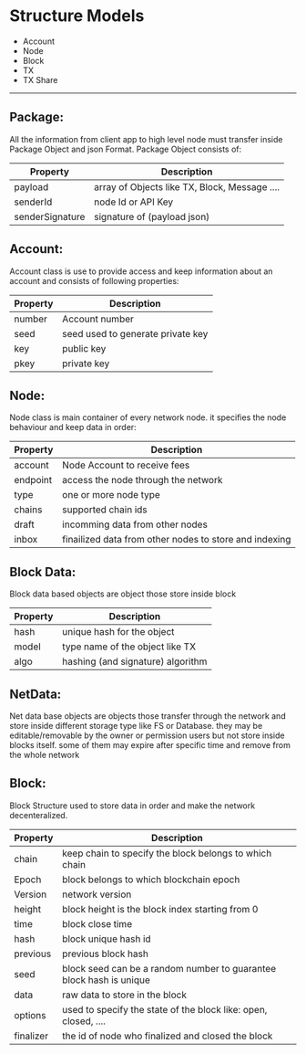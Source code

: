 # Structure Models

- Account
- Node
- Block
- TX
- TX Share

---
## Package:
All the information from client app to high level node must transfer inside Package Object and json Format. Package Object consists of:

| Property | Description |
|----------|-------------|
| payload | array of Objects like TX, Block, Message .... |
| senderId | node Id or API Key  |
| senderSignature | signature of (payload json)  |


## Account:
Account class is use to provide access and keep information about an account and consists of following properties:

| Property | Description |
|----------|-------------|
| number | Account number |
| seed | seed used to generate private key |
| key | public key |
| pkey | private key |

## Node:
Node class is main container of every network node. it specifies the node behaviour and keep data in order:

| Property | Description |
|----------|-------------|
| account | Node Account to receive fees |
| endpoint | access the node through the network |
| type | one or more node type |
| chains | supported chain ids |
| draft | incomming data from other nodes |
| inbox | finailized data from other nodes  to store and indexing |

## Block Data:
Block data based objects are object those store inside block

| Property | Description |
|----------|-------------|
| hash | unique hash for the object |
| model | type name of the object like TX |
| algo | hashing (and signature) algorithm |


## NetData:
Net data base objects are objects those transfer through the network and store inside different storage type like FS or Database. they may be editable/removable by the owner or permission users but not store inside blocks itself. some of them may expire after specific time and remove from the whole network

## Block:
Block Structure used to store data in order and make the network decenteralized.

| Property | Description |
|----------|-------------|
| chain | keep chain to specify the block belongs to which chain |
| Epoch | block belongs to which blockchain epoch |
| Version | network version |
| height | block height is the block index starting from 0 |
| time | block close time |
| hash | block unique hash id |
| previous | previous block hash |
| seed | block seed can be a random number to guarantee block hash is unique |
| data | raw data to store in the block |
| options | used to specify the state of the block like: open, closed, .... |
| finalizer | the id of node who finalized and closed the block |

